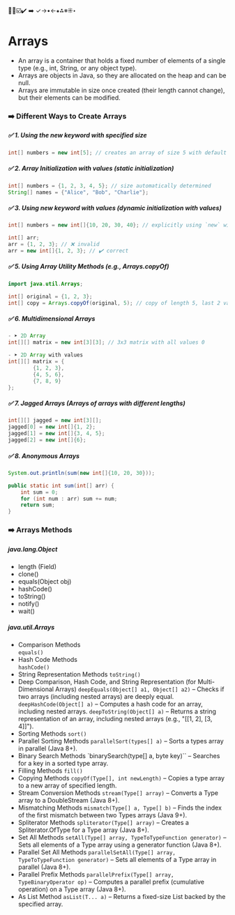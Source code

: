  🔴🔵☑️✔️ ➡️ ✓→•←⁕⁂※⁜‣
# Arrays
- An array is a container that holds a fixed number of elements of a single type (e.g., int, String,
         or any object type).
- Arrays are objects in Java, so they are allocated on the heap and can be null. 
- Arrays are immutable in size once created (their length cannot change), but their elements can be modified.


### ➡️ Different Ways to Create Arrays

##### ✅ 1. Using the new keyword with specified size

```java
int[] numbers = new int[5]; // creates an array of size 5 with default values (0)
```

##### ✅ 2. Array Initialization with values (static initialization)
```java
int[] numbers = {1, 2, 3, 4, 5}; // size automatically determined
String[] names = {"Alice", "Bob", "Charlie"};

```
##### ✅ 3. Using new keyword with values (dynamic initialization with values)
```java
int[] numbers = new int[]{10, 20, 30, 40}; // explicitly using `new` with values

int[] arr;
arr = {1, 2, 3}; // ❌ invalid
arr = new int[]{1, 2, 3}; // ✔️ correct

```
##### ✅ 5. Using Array Utility Methods (e.g., Arrays.copyOf)
```java
import java.util.Arrays;

int[] original = {1, 2, 3};
int[] copy = Arrays.copyOf(original, 5); // copy of length 5, last 2 values will be 0

```
##### ✅ 6. Multidimensional Arrays

```java
- ➤ 2D Array
int[][] matrix = new int[3][3]; // 3x3 matrix with all values 0

- ➤ 2D Array with values
int[][] matrix = {
        {1, 2, 3},
        {4, 5, 6},
        {7, 8, 9}
};

```

##### ✅ 7. Jagged Arrays (Arrays of arrays with different lengths)
```java
int[][] jagged = new int[3][];
jagged[0] = new int[]{1, 2};
jagged[1] = new int[]{3, 4, 5};
jagged[2] = new int[]{6};

```
##### ✅ 8. Anonymous Arrays
```java
System.out.println(sum(new int[]{10, 20, 30}));

public static int sum(int[] arr) {
    int sum = 0;
    for (int num : arr) sum += num;
    return sum;
}

```

### ➡️ Arrays Methods

##### java.lang.Object
- length (Field)
- clone()
- equals(Object obj)
- hashCode()
- toString()
- notify()
- wait()

##### java.util.Arrays
- Comparison Methods  
   `equals()`
- Hash Code Methods  
    `hashCode()`
- String Representation Methods
     `toString()`
- Deep Comparison, Hash Code, and String Representation (for Multi-Dimensional Arrays)
     `deepEquals(Object[] a1, Object[] a2)` – Checks if two arrays (including nested arrays) are deeply equal.
     `deepHashCode(Object[] a)` – Computes a hash code for an array, including nested arrays.
     `deepToString(Object[] a)` – Returns a string representation of an array, including nested arrays (e.g., "[[1, 2], [3, 4]]").
- Sorting Methods
     `sort()`
- Parallel Sorting Methods
     `parallelSort(types[] a)` – Sorts a types array in parallel (Java 8+).
- Binary Search Methods
     `binarySearch(type[] a, byte key)`` – Searches for a key in a sorted type array.
- Filling Methods
     `fill()`
- Copying Methods
     `copyOf(Type[], int newLength)` – Copies a type array to a new array of specified length.
- Stream Conversion Methods
     `stream(Type[] array)` – Converts a Type array to a DoubleStream (Java 8+).
- Mismatching Methods
     `mismatch(Type[] a, Type[] b)` – Finds the index of the first mismatch between two Types arrays (Java 9+).
- Spliterator Methods
     `spliterator(Type[] array)` – Creates a Spliterator.OfType for a Type array (Java 8+).
- Set All Methods
     `setAll(Type[] array, TypeToTypeFunction generator)` – Sets all elements of a Type array using a generator function (Java 8+).
- Parallel Set All Methods
     `parallelSetAll(Type[] array, TypeToTypeFunction generator)` – Sets all elements of a Type array in parallel (Java 8+).
- Parallel Prefix Methods
     `parallelPrefix(Type[] array, TypeBinaryOperator op)` – Computes a parallel prefix (cumulative operation) on a Type array (Java 8+).
- As List Method
     `asList(T... a)` – Returns a fixed-size List backed by the specified array.